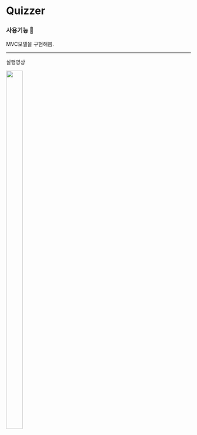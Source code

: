 # Quizzer


### 사용기능 📱


MVC모델을 구현해봄.

----
실행영상

<img src = "https://user-images.githubusercontent.com/112225610/222108218-405b6289-fce8-4782-886b-f77c16806dd3.gif" width = "30%" height = "50%">
